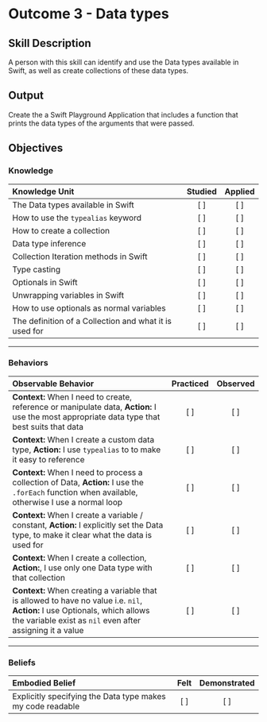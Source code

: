 # Outcome 3 - Data types
## Skill Description

A person with this skill can identify and use the Data types available in Swift, as well as create collections of these data types.

## Output

Create the a  Swift Playground Application that includes a function that prints the data types of the arguments that were passed.

## Objectives
### Knowledge

| Knowledge Unit   |      Studied      | Applied |
|:-------------|:------------------:|:--------:|
| The Data types available in Swift | [ ] | [ ] |
| How to use the `typealias` keyword | [ ] | [ ] |
| How to create a collection | [ ] | [ ] |
| Data type inference | [ ] | [ ] |
| Collection Iteration methods in Swift | [ ] | [ ] |
| Type casting | [ ] | [ ] |
| Optionals in Swift | [ ] | [ ] |
| Unwrapping variables in Swift | [ ] | [ ] |
| How to use optionals as normal variables| [ ] | [ ] |
| The definition of a Collection and what it is used for | [ ] | [ ] |



-------

### Behaviors

| Observable Behavior   |      Practiced      | Observed |
|:-------------|:------------------:|:--------:|
| **Context:** When I need to create, reference or manipulate data, **Action:** I use the most appropriate data type that best suits that data | [ ] | [ ] |
| **Context:** When I create a custom data type, **Action:** I use `typealias` to to make it easy to reference | [ ] | [ ] |
| **Context:** When I need to process a collection of Data, **Action:** I use the `.forEach` function when available, otherwise I use a normal loop | [ ] | [ ] |
| **Context:** When I create a variable / constant, **Action:** I explicitly set the Data type, to make it clear what the data is used for | [ ] | [ ] |
| **Context:** When I create a collection, **Action:**, I use only one Data type with that collection | [ ] | [ ] |
| **Context:** When creating a variable that is allowed to have no value i.e. `nil`, **Action:** I use Optionals, which allows the variable exist as `nil` even after assigning it a value | [  ] | [ ] |
-------

### Beliefs

| Embodied Belief   |      Felt      | Demonstrated |
|:-------------|:------------------:|:--------:|
| Explicitly specifying the Data type makes my code readable | [ ] | [ ] |
